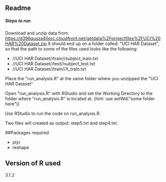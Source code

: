 ## Readme



##### Steps to run

Download and unzip data from: https://d396qusza40orc.cloudfront.net/getdata%2Fprojectfiles%2FUCI%20HAR%20Dataset.zip
It should end up on a folder called: "UCI HAR Dataset", so that the path to some of the files used looks like the following:

- //UCI HAR Dataset//train//subject_train.txt
- //UCI HAR Dataset//test//subject_test.txt
- //UCI HAR Dataset//train//X_train.txt

Place the "run_analysis.R" at the same folder where you unzipped the "UCI HAR Dataset"

Open "run_analysis.R" with RStudio and set the Working Directory to the folder where "run_analysis.R" is located at. (hint: use setWd("some folder here"))

Use RStudio to run the code on run_analysis.R.

Two files will created as output: step5.txt and step4.txt

##Packages required
- plyr
- reshape

## Version of R used
3.1.2